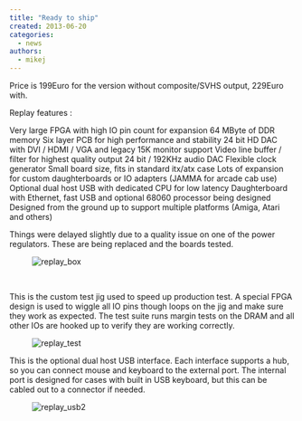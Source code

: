 ```yaml
---
title: "Ready to ship"
created: 2013-06-20
categories: 
  - news
authors: 
  - mikej
---
```


Price is 199Euro for the version without composite/SVHS output, 229Euro with.

Replay features :

Very large FPGA with high IO pin count for expansion 64 MByte of DDR memory Six layer PCB for high performance and stability 24 bit HD DAC with DVI / HDMI / VGA and legacy 15K monitor support Video line buffer / filter for highest quality output 24 bit / 192KHz audio DAC Flexible clock generator Small board size, fits in standard itx/atx case Lots of expansion for custom daughterboards or IO adapters (JAMMA for arcade cab use) Optional dual host USB with dedicated CPU for low latency Daughterboard with Ethernet, fast USB and optional 68060 processor being designed Designed from the ground up to support multiple platforms (Amiga, Atari and others)

Things were delayed slightly due to a quality issue on one of the power regulators. These are being replaced and the boards tested.

<figure>

![replay_box](@assets/images/post/replay_box.jpg)

</figure> 

This is the custom test jig used to speed up production test. A special FPGA design is used to wiggle all IO pins though loops on the jig and make sure they work as expected. The test suite runs margin tests on the DRAM and all other IOs are hooked up to verify they are working correctly.

<figure>

![replay_test](@assets/images/post/replay_test.jpg)

</figure>

This is the optional dual host USB interface. Each interface supports a hub, so you can connect mouse and keyboard to the external port. The internal port is designed for cases with built in USB keyboard, but this can be cabled out to a connector if needed.

<figure>

![replay_usb2](@assets/images/post/replay_usb2.jpg)

</figure>
